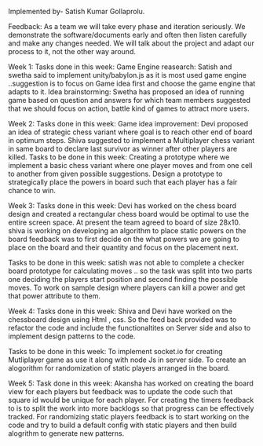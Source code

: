 Implemented by- Satish Kumar Gollaprolu.

Feedback: As a team we will take every phase and iteration seriously. We demonstrate the software/documents early and often then listen carefully and make any changes needed. We will talk about the project and adapt our process to it, not the other way around.

Week 1: Tasks done in this week: 
Game Engine reasearch: Satish and swetha said to implement unity/babylon.js as it is most used game engine ..suggestion is to focus on Game idea first and choose the game engine that adapts to it.
Idea brainstorming: Swetha has proposed an idea of running game based on question and answers for which team members suggested that we should focus on action, battle kind of games to attract more users.


Week 2: Tasks done in this week:
Game idea improvement: Devi proposed an idea of strategic chess variant where goal is to reach other end of board in optimum steps. Shiva suggested to implement a Multiplayer chess variant in same board to declare last survivor as winner after other players are killed.
Tasks to be done in this week: Creating a prototype where we implement a basic chess variant where one player moves and from one cell to another from given possible suggestions. Design a prototype to strategically place the powers in board such that each player has a fair chance to win.


Week 3: Tasks done in this week: Devi has worked on the chess board design and created a rectangular chess board would be optimal to use the entire screen space. At present the team agreed to board of size 28x10. shiva is working on developing an algorithm to place static powers on the board feedback was to first decide on the what powers we are going to place on the board and their quantity and focus on the placement next.

Tasks to be done in this week: satish was not able to complete a checker board prototype for calculating moves .. so the task was split into two parts one deciding the players start position and second finding the possible moves. To work on sample design where players can kill a power and get that power attribute to them.

Week 4:
Tasks done in this week: Shiva and Devi have worked on the chessboard design using Html , css. So the feed back provided was to refactor the code and include the functionaltites on Server side and also to implement design patterns to the code.

Tasks to be done in this week: To implement socket.io for creating Mutliplayer game as use it along with node Js in server side. To create an alogorithm for randomization of static players arranged in the board.

Week 5:
Task done in this week:
Akansha has worked on creating the board view for each players but feedback was to update the code such that square id would be unique for each player.
For creating the timers feedback to is to split the work into more backlogs so that progress can be effectively tracked.
For randomizing static players feedback is to start working on the code and try to build a default config with static players and then build alogrithm to generate new patterns.
